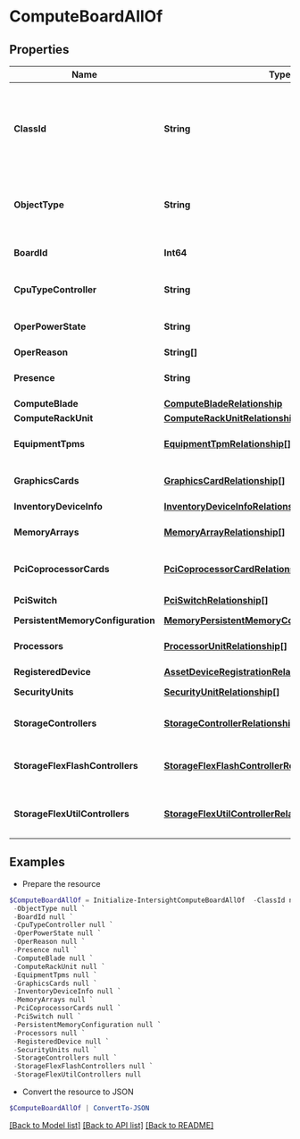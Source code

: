 # ComputeBoardAllOf
## Properties

Name | Type | Description | Notes
------------ | ------------- | ------------- | -------------
**ClassId** | **String** | The fully-qualified name of the instantiated, concrete type. This property is used as a discriminator to identify the type of the payload when marshaling and unmarshaling data. | [default to "compute.Board"]
**ObjectType** | **String** | The fully-qualified name of the instantiated, concrete type. The value should be the same as the &#39;ClassId&#39; property. | [default to "compute.Board"]
**BoardId** | **Int64** | Unique identifier of the mother board present in the server. | [optional] [readonly] 
**CpuTypeController** | **String** | The type of central processing unit on the mother board. | [optional] [readonly] 
**OperPowerState** | **String** | Current power state of the mother board of the server. | [optional] [readonly] 
**OperReason** | **String[]** |  | [optional] 
**Presence** | **String** | Identifies the presence of the mother board of the server. | [optional] [readonly] 
**ComputeBlade** | [**ComputeBladeRelationship**](ComputeBladeRelationship.md) |  | [optional] 
**ComputeRackUnit** | [**ComputeRackUnitRelationship**](ComputeRackUnitRelationship.md) |  | [optional] 
**EquipmentTpms** | [**EquipmentTpmRelationship[]**](EquipmentTpmRelationship.md) | An array of relationships to equipmentTpm resources. | [optional] [readonly] 
**GraphicsCards** | [**GraphicsCardRelationship[]**](GraphicsCardRelationship.md) | An array of relationships to graphicsCard resources. | [optional] [readonly] 
**InventoryDeviceInfo** | [**InventoryDeviceInfoRelationship**](InventoryDeviceInfoRelationship.md) |  | [optional] 
**MemoryArrays** | [**MemoryArrayRelationship[]**](MemoryArrayRelationship.md) | An array of relationships to memoryArray resources. | [optional] [readonly] 
**PciCoprocessorCards** | [**PciCoprocessorCardRelationship[]**](PciCoprocessorCardRelationship.md) | An array of relationships to pciCoprocessorCard resources. | [optional] [readonly] 
**PciSwitch** | [**PciSwitchRelationship[]**](PciSwitchRelationship.md) | An array of relationships to pciSwitch resources. | [optional] [readonly] 
**PersistentMemoryConfiguration** | [**MemoryPersistentMemoryConfigurationRelationship**](MemoryPersistentMemoryConfigurationRelationship.md) |  | [optional] 
**Processors** | [**ProcessorUnitRelationship[]**](ProcessorUnitRelationship.md) | An array of relationships to processorUnit resources. | [optional] [readonly] 
**RegisteredDevice** | [**AssetDeviceRegistrationRelationship**](AssetDeviceRegistrationRelationship.md) |  | [optional] 
**SecurityUnits** | [**SecurityUnitRelationship[]**](SecurityUnitRelationship.md) | An array of relationships to securityUnit resources. | [optional] [readonly] 
**StorageControllers** | [**StorageControllerRelationship[]**](StorageControllerRelationship.md) | An array of relationships to storageController resources. | [optional] [readonly] 
**StorageFlexFlashControllers** | [**StorageFlexFlashControllerRelationship[]**](StorageFlexFlashControllerRelationship.md) | An array of relationships to storageFlexFlashController resources. | [optional] [readonly] 
**StorageFlexUtilControllers** | [**StorageFlexUtilControllerRelationship[]**](StorageFlexUtilControllerRelationship.md) | An array of relationships to storageFlexUtilController resources. | [optional] [readonly] 

## Examples

- Prepare the resource
```powershell
$ComputeBoardAllOf = Initialize-IntersightComputeBoardAllOf  -ClassId null `
 -ObjectType null `
 -BoardId null `
 -CpuTypeController null `
 -OperPowerState null `
 -OperReason null `
 -Presence null `
 -ComputeBlade null `
 -ComputeRackUnit null `
 -EquipmentTpms null `
 -GraphicsCards null `
 -InventoryDeviceInfo null `
 -MemoryArrays null `
 -PciCoprocessorCards null `
 -PciSwitch null `
 -PersistentMemoryConfiguration null `
 -Processors null `
 -RegisteredDevice null `
 -SecurityUnits null `
 -StorageControllers null `
 -StorageFlexFlashControllers null `
 -StorageFlexUtilControllers null
```

- Convert the resource to JSON
```powershell
$ComputeBoardAllOf | ConvertTo-JSON
```

[[Back to Model list]](../README.md#documentation-for-models) [[Back to API list]](../README.md#documentation-for-api-endpoints) [[Back to README]](../README.md)

